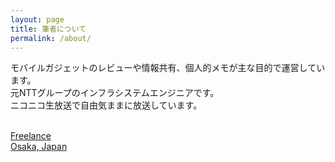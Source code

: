 ```yaml
---
layout: page
title: 筆者について
permalink: /about/
---
```


モバイルガジェットのレビューや情報共有、個人的メモが主な目的で運営しています。 <br>
元NTTグループのインフラシステムエンジニアです。<br>
ニコニコ生放送で自由気ままに放送しています。<br>
<a href=http://com.nicovideo.jp/community/co1136215><br>

Freelance<br>
Osaka, Japan
